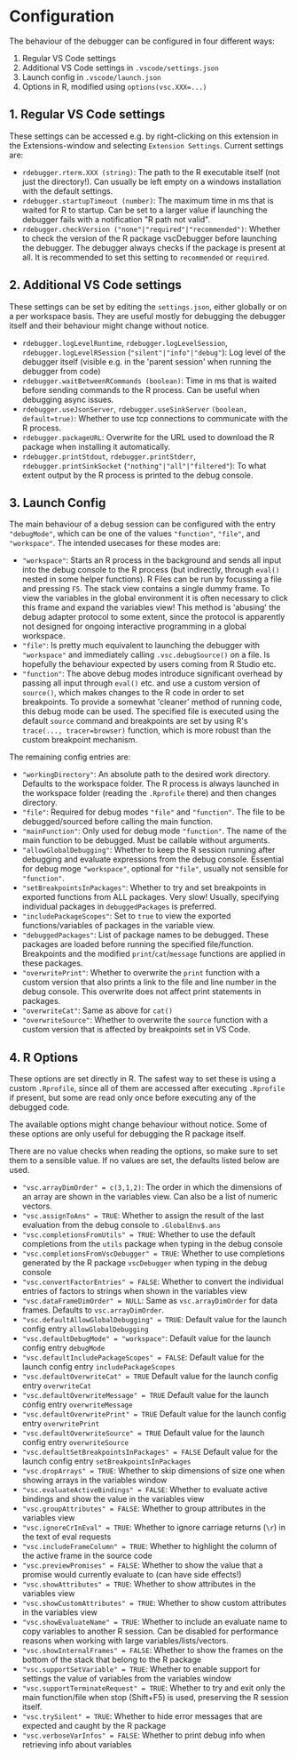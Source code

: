 
# Configuration

The behaviour of the debugger can be configured in four different ways:
1. Regular VS Code settings
2. Additional VS Code settings in `.vscode/settings.json`
3. Launch config in `.vscode/launch.json`
4. Options in R, modified using `options(vsc.XXX=...)`


## 1. Regular VS Code settings
These settings can be accessed e.g. by right-clicking on this extension
in the Extensions-window and selecting `Extension Settings`.
Current settings are:
* `rdebugger.rterm.XXX (string)`: The path to the R executable itself (not just the directory!).
Can usually be left empty on a windows installation with the default settings.
* `rdebugger.startupTimeout (number)`: The maximum time in ms that is waited for R to startup.
Can be set to a larger value if launching the debugger fails with a notification 
"R path not valid".
* `rdebugger.checkVersion ("none"|"required"|"recommended")`:
Whether to check the version of the R package vscDebugger before launching the debugger.
The debugger always checks if the package is present at all.
It is recommended to set this setting to `recommended` or `required`.

## 2. Additional VS Code settings
These settings can be set by editing the `settings.json`, either globally or on a per workspace basis.
They are useful mostly for debugging the debugger itself and their behaviour might change without notice.
* `rdebugger.logLevelRuntime`, `rdebugger.logLevelSession`, `rdebugger.logLevelRSession`
(`"silent"|"info"|"debug"`):
Log level of the debugger itself
(visible e.g. in the 'parent session' when running the debugger from code)
* `rdebugger.waitBetweenRCommands (boolean)`:
Time in ms that is waited before sending commands to the R process.
Can be useful when debugging async issues.
* `rdebugger.useJsonServer`, `rdebugger.useSinkServer` `(boolean, default=true)`:
Whether to use tcp connections to communicate with the R process.
* `rdebugger.packageURL`: Overwrite for the URL used to download the R package when installing it automatically.
* `rdebugger.printStdout`, `rdebugger.printStderr`, `rdebugger.printSinkSocket` (`"nothing"|"all"|"filtered"`):
To what extent output by the R process is printed to the debug console.

## 3. Launch Config
The main behaviour of a debug session can be configured with the entry `"debugMode"`,
which can be one of the values `"function"`, `"file"`, and `"workspace"`.
The intended usecases for these modes are:

* `"workspace"`: Starts an R process in the background and sends all input into the debug console to the R process (but indirectly, through `eval()` nested in some helper functions).
R Files can be run by focussing a file and pressing `F5`.
The stack view contains a single dummy frame.
To view the variables in the global environment it is often necessary to click this frame and expand the variables view!
This method is 'abusing' the debug adapter protocol to some extent, since the protocol is apparently not designed for ongoing interactive programming in a global workspace.
* `"file"`: Is pretty much equivalent to launching the debugger with `"workspace"` and immediately calling `.vsc.debugSource()` on a file.
Is hopefully the behaviour expected by users coming from R Studio etc.
* `"function"`: The above debug modes introduce significant overhead by passing all input through `eval()` etc.
and use a custom version of `source()`, which makes changes to the R code in order to set breakpoints.
To provide a somewhat 'cleaner' method of running code, this debug mode can be used.
The specified file is executed using the default `source` command and breakpoints are set by using R's `trace(..., tracer=browser)` function, which is more robust than the custom breakpoint mechanism.

The remaining config entries are:
* `"workingDirectory"`: An absolute path to the desired work directory.
Defaults to the workspace folder.
The R process is always launched in the workspace folder (reading the `.Rprofile` there) and then changes directory.
* `"file"`: Required for debug modes `"file"` and `"function"`. The file to be debugged/sourced before calling the main function.
* `"mainFunction"`: Only used for debug mode `"function"`.
The name of the main function to be debugged. Must be callable without arguments.
* `"allowGlobalDebugging"`: Whether to keep the R session running after debugging and evaluate expressions from the debug console.
Essential for debug moge `"workspace"`, optional for `"file"`, usually not sensible for `"function"`.
* `"setBreakpointsInPackages"`:
Whether to try and set breakpoints in exported functions from ALL packages.
Very slow!
Usually, specifying individual packages in `debuggedPackages` is preferred.
* `"includePackageScopes"`: Set to `true` to view the exported functions/variables of packages in the variable view.
* `"debuggedPackages"`: List of package names to be debugged.
These packages are loaded before running the specified file/function.
Breakpoints and the modified `print`/`cat`/`message` functions are applied in these packages.
* `"overwritePrint"`: Whether to overwrite the `print` function with a custom version
that also prints a link to the file and line number in the debug console.
This overwrite does not affect print statements in packages.
* `"overwriteCat"`: Same as above for `cat()`
* `"overwriteSource"`: Whether to overwrite the `source` function with a custom version
that is affected by breakpoints set in VS Code.


## 4. R Options

These options are set directly in R.
The safest way to set these is using a custom `.Rprofile`, since
all of them are accessed after executing `.Rprofile` if present, but
some are read only once before executing any of the debugged code.

The available options might change behaviour without notice.
Some of these options are only useful for debugging the R package itself.

There are no value checks when reading the options, so make sure to set them to a sensible value.
If no values are set, the defaults listed below are used.

* `"vsc.arrayDimOrder" = c(3,1,2)`: The order in which the dimensions of an array are shown in the variables view. Can also be a list of numeric vectors.
* `"vsc.assignToAns" = TRUE`: Whether to assign the result of the last evaluation from the debug console to `.GlobalEnv$.ans`
* `"vsc.completionsFromUtils" = TRUE`: Whether to use the default completions from the `utils` package when typing in the debug console
* `"vsc.completionsFromVscDebugger" = TRUE`: Whether to use completions generated by the R package `vscDebugger` when typing in the debug console
* `"vsc.convertFactorEntries" = FALSE`: Whether to convert the individual entries of factors to strings when shown in the variables view
* `"vsc.dataFrameDimOrder" = NULL`: Same as `vsc.arrayDimOrder` for data frames. Defaults to `vsc.arrayDimOrder`.
* `"vsc.defaultAllowGlobalDebugging" = TRUE`: Default value for the launch config entry `allowGlobalDebugging`
* `"vsc.defaultDebugMode" = "workspace"`: Default value for the launch config entry `debugMode`
* `"vsc.defaultIncludePackageScopes" = FALSE`: Default value for the launch config entry `includePackageScopes`
* `"vsc.defaultOverwriteCat" = TRUE` Default value for the launch config entry `overwriteCat`
* `"vsc.defaultOverwriteMessage" = TRUE` Default value for the launch config entry `overwriteMessage`
* `"vsc.defaultOverwritePrint" = TRUE` Default value for the launch config entry `overwritePrint`
* `"vsc.defaultOverwriteSource" = TRUE` Default value for the launch config entry `overwriteSource`
* `"vsc.defaultSetBreakpointsInPackages" = FALSE` Default value for the launch config entry `setBreakpointsInPackages`
* `"vsc.dropArrays" = TRUE`: Whether to skip dimensions of size one when showing arrays in the variables window
* `"vsc.evaluateActiveBindings" = FALSE`: Whether to evaluate active bindings and show the value in the variables view
* `"vsc.groupAttributes" = FALSE`: Whether to group attributes in the variables view
* `"vsc.ignoreCrInEval" = TRUE`: Whether to ignore carriage returns (`\r`) in the text of eval requests
* `"vsc.includeFrameColumn" = TRUE`: Whether to highlight the column of the active frame in the source code
* `"vsc.previewPromises" = FALSE`: Whether to show the value that a promise would currently evaluate to (can have side effects!)
* `"vsc.showAttributes" = TRUE`: Whether to show attributes in the variables view
* `"vsc.showCustomAttributes" = TRUE`: Whether to show custom attributes in the variables view
* `"vsc.showEvaluateName" = TRUE`: Whether to include an evaluate name to copy variables to another R session. Can be disabled for performance reasons when working with large variables/lists/vectors.
* `"vsc.showInternalFrames" = FALSE`: Whether to show the frames on the bottom of the stack that belong to the R package 
* `"vsc.supportSetVariable" = TRUE`: Whether to enable support for settings the value of variables from the variables window
* `"vsc.supportTerminateRequest" = TRUE`: Whether to try and exit only the main function/file when stop (Shift+F5) is used, preserving the R session itself.
* `"vsc.trySilent" = TRUE`: Whether to hide error messages that are expected and caught by the R package
* `"vsc.verboseVarInfos" = FALSE`: Whether to print debug info when retrieving info about variables
